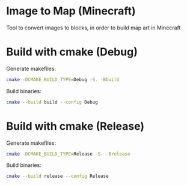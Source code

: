 # Image to Map (Minecraft)

Tool to convert images to blocks, in order to build map art in Minecraft

# Build with cmake (Debug)

Generate makefiles:

```sh
cmake -DCMAKE_BUILD_TYPE=Debug -S. -Bbuild
```

Build binaries:

```sh
cmake --build build --config Debug
```

# Build with cmake (Release)

Generate makefiles:

```sh
cmake -DCMAKE_BUILD_TYPE=Release -S. -Brelease
```

Build binaries:

```sh
cmake --build release --config Release
```
